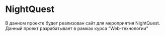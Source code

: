 # NightQuest
В данном проекте будет реализован сайт для мероприятия NightQuest. Данный проект разрабатывает в рамках курса "Web-технологии"
